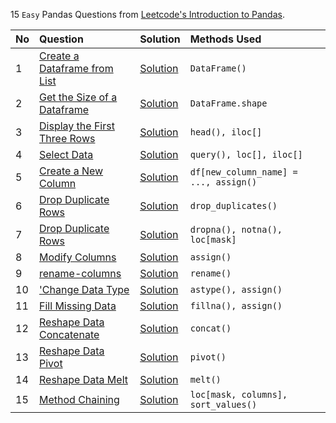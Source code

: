 15 `Easy` Pandas Questions from [Leetcode's Introduction to Pandas](https://leetcode.com/studyplan/introduction-to-pandas/).

|   No  |   Question  |  Solution   | Methods Used |
| :---- | :-----------| :---------- | :------------|
|   1   | [Create a Dataframe from List](https://leetcode.com/problems/create-a-dataframe-from-list/description/) | [Solution](https://leetcode.com/problems/create-a-dataframe-from-list/solutions/5766876/easy-solution) | `DataFrame()` |
|   2   | [Get the Size of a Dataframe](https://leetcode.com/problems/get-the-size-of-a-dataframe/?envType=study-plan-v2&envId=introduction-to-pandas&lang=pythondata) | [Solution](https://leetcode.com/problems/get-the-size-of-a-dataframe/solutions/5767000/easy-solution) | `DataFrame.shape` |
|   3   | [Display the First Three Rows](https://leetcode.com/problems/display-the-first-three-rows/description/) | [Solution](https://leetcode.com/problems/display-the-first-three-rows/solutions/5767052/2-solutions) | `head(), iloc[]` |
|   4   | [Select Data](https://leetcode.com/problems/select-data/description/) | [Solution](https://leetcode.com/problems/select-data/solutions/5767120/3-solutions) | `query(), loc[], iloc[]` |
|   5   | [Create a New Column](https://leetcode.com/problems/create-a-new-column/description/?envType=study-plan-v2&envId=introduction-to-pandas&lang=pythondata) | [Solution](https://leetcode.com/problems/create-a-new-column/solutions/5767186/2-solutions) | `df[new_column_name] = ..., assign()` |
|   6   | [Drop Duplicate Rows](https://leetcode.com/problems/drop-duplicate-rows/description/) | [Solution](https://leetcode.com/problems/drop-duplicate-rows/solutions/5780531/with-explanation) | `drop_duplicates()` |
|   7   | [Drop Duplicate Rows](https://leetcode.com/problems/drop-missing-data/description/) | [Solution](https://leetcode.com/problems/drop-missing-data/solutions/5780638/2-solutions-with-explanation) | `dropna(), notna(), loc[mask]` |
|   8   | [Modify Columns](https://leetcode.com/problems/modify-columns/description/) | [Solution](https://leetcode.com/problems/modify-columns/solutions/5780748/2-solutions) | `assign()` |
|   9   | [rename-columns](https://leetcode.com/problems/rename-columns/description/?envType=study-plan-v2&envId=introduction-to-pandas&lang=pythondata) | [Solution](https://leetcode.com/problems/rename-columns/solutions/5780784/rename-columns-dict) | `rename()` |
|   10   | ['Change Data Type](https://leetcode.com/problems/change-data-type/description/) | [Solution](https://leetcode.com/problems/change-data-type/solutions/5780830/2-solutions) | `astype(), assign()` |
|   11   | [Fill Missing Data](https://leetcode.com/problems/fill-missing-data/description/) | [Solution](https://leetcode.com/problems/fill-missing-data/solutions/5780858/2-solutions) | `fillna(), assign()` |
|   12   | [Reshape Data Concatenate](https://leetcode.com/problems/reshape-data-concatenate/description/) | [Solution](https://leetcode.com/problems/reshape-data-concatenate/solutions/5780983/pd-cocat-axis-0) | `concat()` |
|   13   | [Reshape Data Pivot](https://leetcode.com/problems/reshape-data-pivot/description/) | [Solution](https://leetcode.com/problems/reshape-data-pivot/solutions/5782305/df-pivot) | `pivot()` |
|   14   | [Reshape Data Melt](https://leetcode.com/problems/reshape-data-melt/description/) | [Solution](https://leetcode.com/problems/reshape-data-melt/solutions/5782366/melt) | `melt()` |
|   15   | [Method Chaining](https://leetcode.com/problems/method-chaining/description/) | [Solution](https://leetcode.com/problems/method-chaining/solutions/5782510/method-chaining) | `loc[mask, columns], sort_values()` |